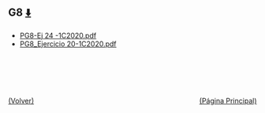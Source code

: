 
<html>
<body>
<h2>G8 <a href="https://downgit.github.io/#/home?url=https://github.com/Apuntes-FIUBA/Apuntes-Electronica/tree/main/83 - Química/8301 - Quimica/Guias de Problemas/Problemas Resueltos/G8" style="font-size:20px">  ⬇️ </a></h2>
<ul>
    <li><a href="PG8-Ej 24 -1C2020.pdf">PG8-Ej 24 -1C2020.pdf</a></li>
    <li><a href="PG8_Ejercicio 20-1C2020.pdf">PG8_Ejercicio 20-1C2020.pdf</a></li>
</ul>
</body>
</html>












<br><br><br><br><br><a href="../" style="float: left">(Volver)</a> <a href="https://apuntes-fiuba.github.io/Apuntes-Electronica" style="float: right">(Página Principal)</a>
